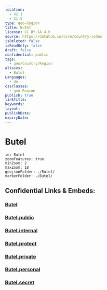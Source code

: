```yaml
---
location:
  - 42.1
  - 21.5
type: geo-Region
title: Butel
license: CC BY-SA 4.0
source: https://datahub.io/core/country-codes
isDeleted: false
isReadOnly: false
draft: false
confidential: public
tags:
  - geo/Country/Region
aliases:
  - Butel
Languages:
  - de
cssclasses:
  - geo-Region
publish: true
linkTitle:
keywords:
layout:
publishDate:
expiryDate:
---
```


# Butel

```leaflet
id: Butel
zoomFeatures: true 
minZoom: 2 
maxZoom: 18
geojsonFolder: ./Butel/
markerFolder: ./Butel/
```


## Confidential Links & Embeds: 

### [Butel](/_Standards/Earth/Continent/Europe/Europe~South/Macedonia~North/Municipalities~Macedonia/Butel.md) 

### [Butel.public](/_public/Earth/Continent/Europe/Europe~South/Macedonia~North/Municipalities~Macedonia/Butel.public.md) 

### [Butel.internal](/_internal/Earth/Continent/Europe/Europe~South/Macedonia~North/Municipalities~Macedonia/Butel.internal.md) 

### [Butel.protect](/_protect/Earth/Continent/Europe/Europe~South/Macedonia~North/Municipalities~Macedonia/Butel.protect.md) 

### [Butel.private](/_private/Earth/Continent/Europe/Europe~South/Macedonia~North/Municipalities~Macedonia/Butel.private.md) 

### [Butel.personal](/_personal/Earth/Continent/Europe/Europe~South/Macedonia~North/Municipalities~Macedonia/Butel.personal.md) 

### [Butel.secret](/_secret/Earth/Continent/Europe/Europe~South/Macedonia~North/Municipalities~Macedonia/Butel.secret.md)

